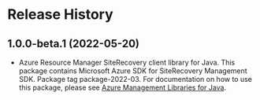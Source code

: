 # Release History

## 1.0.0-beta.1 (2022-05-20)

- Azure Resource Manager SiteRecovery client library for Java. This package contains Microsoft Azure SDK for SiteRecovery Management SDK.  Package tag package-2022-03. For documentation on how to use this package, please see [Azure Management Libraries for Java](https://aka.ms/azsdk/java/mgmt).
